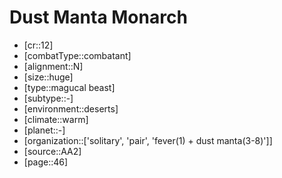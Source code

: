 
# Dust Manta Monarch

- [cr::12]
- [combatType::combatant]
- [alignment::N]
- [size::huge]
- [type::magucal beast]
- [subtype::-]
- [environment::deserts]
- [climate::warm]
- [planet::-]
- [organization::['solitary', 'pair', 'fever(1) + dust manta(3-8)']]
- [source::AA2]
- [page::46]
